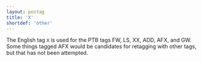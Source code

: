 ```yaml
---
layout: postag
title: 'X'
shortdef: 'other'
---
```


The English tag `X` is used for the PTB tags FW, LS, XX, ADD, AFX, and GW. Some things tagged AFX would be candidates for retagging with other tags, but that has not been attempted.
